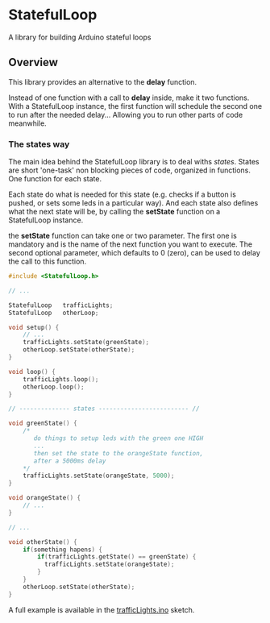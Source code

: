 # StatefulLoop
A library for building Arduino stateful loops

## Overview

This library provides an alternative to the **delay** function.

Instead of one function with a call to **delay** inside, make it two functions. With a StatefulLoop instance, the first function will schedule the second one to run after the needed delay... Allowing you to run other parts of code meanwhile.

### The states way

The main idea behind the StatefulLoop library is to deal withs *states*. States are short 'one-task' non blocking pieces of code, organized in functions. One function for each state.

Each state do what is needed for this state (e.g. checks if a button is pushed, or sets some leds in a particular way). And each state also defines what the next state will be, by calling the **setState** function on a StatefulLoop instance.

the **setState** function can take one or two parameter. The first one is mandatory and is the name of the next function you want to execute. The second optional parameter, which defaults to 0 (zero), can be used to delay the call to this function.

```c++
#include <StatefulLoop.h>

// ...

StatefulLoop   trafficLights;
StatefulLoop   otherLoop;

void setup() {
    // ...
    trafficLights.setState(greenState);
    otherLoop.setState(otherState);
}

void loop() {
    trafficLights.loop();
    otherLoop.loop();
}

// -------------- states ------------------------- //

void greenState() {
    /*
       do things to setup leds with the green one HIGH
       ...
       then set the state to the orangeState function,
       after a 5000ms delay
    */
    trafficLights.setState(orangeState, 5000);
}

void orangeState() {
    // ...
}

// ...

void otherState() {
    if(something hapens) {
        if(trafficLights.getState() == greenState) {
          trafficLights.setState(orangeState);
        }
    }
    otherLoop.setState(otherState);
}

```

A full example is available in the [trafficLights.ino](https://github.com/dj3c1t/StatefulLoop/blob/master/example/trafficLights.ino) sketch.
